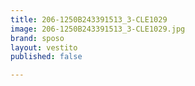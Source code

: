 ```yaml
---
title: 206-1250B243391513_3-CLE1029
image: 206-1250B243391513_3-CLE1029.jpg
brand: sposo
layout: vestito
published: false

---
```

